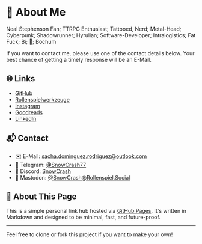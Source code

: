 
# 👋 About Me

Neal Stephenson Fan; TTRPG Enthusiast; Tattooed, Nerd; Metal-Head; Cyberpunk; Shadowrunner; Hyrulian; Software-Developer; Intralogistics; Fat Fuck; Bi; 🍍; Bochum

If you want to contact me, please use one of the contact details below. Your best chance of getting a timely response will be an E-Mail.

## 🌐 Links

- [GitHub](https://github.com/spehle)
- [Rollenspielwerkzeuge](https://www.rollenspielwerkzeuge.de)
- [Instagram](https://www.instagram.com/snowcrash1977/)
- [Goodreads](goodreads.com/snowcrash77)
- [LinkedIn](https://www.linkedin.com/in/sacha-dominguez-rodriguez-85538b132)

## 📬 Contact

- ✉️ E-Mail: [sacha.dominguez.rodriguez@outlook.com](mailto:sacha.dominguez.rodriguez@outlook.com)
- 📱 Telegram: [@SnowCrash77](https://t.me/SnowCrash77)
- 👾 Discord: [SnowCrash](https://discordapp.com/users/SnowCrash2501)
- 🎲 Mastodon: [@SnowCrash@Rollenspiel.Social](https://rollenspiel.social/@snowcrash)

## 📖 About This Page

This is a simple personal link hub hosted via [GitHub Pages](https://pages.github.com/). It's written in Markdown and designed to be minimal, fast, and future-proof.

---

Feel free to clone or fork this project if you want to make your own!
